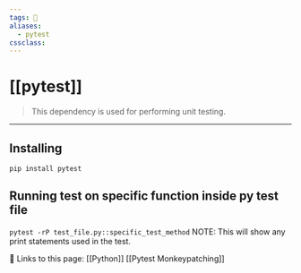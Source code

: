 ```yaml
---
tags: 💽
aliases: 
  - pytest
cssclass:
---
```


# [[pytest]]

>This dependency is used for performing unit testing.
---

## Installing

`pip install pytest`


## Running test on specific function inside py test file

`pytest -rP test_file.py::specific_test_method`
NOTE: This will show any print statements used in the test.





🔗 Links to this page:
[[Python]]
[[Pytest Monkeypatching]]